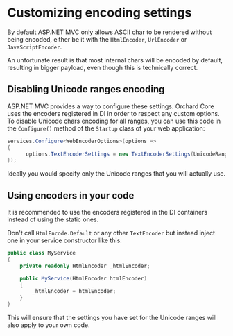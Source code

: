 # Customizing encoding settings

By default ASP.NET MVC only allows ASCII char to be rendered without being encoded, either be it with the `HtmlEncoder`, `UrlEncoder` or `JavaScriptEncoder`.

An unfortunate result is that most internal chars will be encoded by default, resulting in bigger payload, even though this is technically correct.

## Disabling Unicode ranges encoding

ASP.NET MVC provides a way to configure these settings. Orchard Core uses the encoders registered in DI in order to respect any custom options. To disable Unicode chars encoding for all ranges, you can use this code in the `Configure()` method of the `Startup` class of your web application:

```csharp
services.Configure<WebEncoderOptions>(options => 
{
      options.TextEncoderSettings = new TextEncoderSettings(UnicodeRanges.All);
});
```

Ideally you would specify only the Unicode ranges that you will actually use.

## Using encoders in your code

It is recommended to use the encoders registered in the DI containers instead of using the static ones.

Don't call `HtmlEncode.Default` or any other `TextEncoder` but instead inject one in your service constructor like this:

```csharp
public class MyService
{
    private readonly HtmlEncoder _htmlEncoder;

    public MyService(HtmlEncoder htmlEncoder)
    {
        _htmlEncoder = htmlEncoder;
    }
}
```

This will ensure that the settings you have set for the Unicode ranges will also apply to your own code.